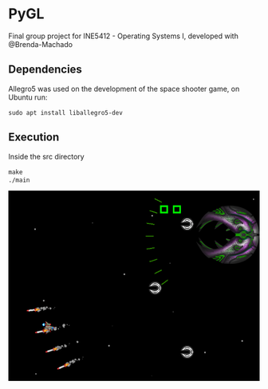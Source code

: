 # PyGL
Final group project for INE5412 - Operating Systems I, developed with @Brenda-Machado

## Dependencies
Allegro5 was used on the development of the space shooter game, on Ubuntu run:
```shell
sudo apt install liballegro5-dev
```
## Execution
Inside the src directory
```shell
make
./main
```

![Space shooter showcase image](src/resources/SpaceshooterShowcase.png)
